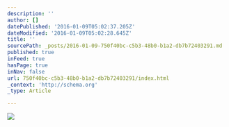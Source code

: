 ```yaml
---
description: ''
author: []
datePublished: '2016-01-09T05:02:37.205Z'
dateModified: '2016-01-09T05:02:28.645Z'
title: ''
sourcePath: _posts/2016-01-09-750f40bc-c5b3-48b0-b1a2-db7b72403291.md
published: true
inFeed: true
hasPage: true
inNav: false
url: 750f40bc-c5b3-48b0-b1a2-db7b72403291/index.html
_context: 'http://schema.org'
_type: Article

---
```

![](https://the-grid-user-content.s3-us-west-2.amazonaws.com/177df4e8-f566-4ef8-a2ac-902c097cf7eb.png)